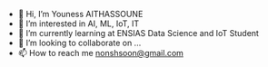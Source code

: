 - 👋 Hi, I’m Youness AITHASSOUNE
- 👀 I’m interested in AI, ML, IoT, IT
- 🌱 I’m currently learning at ENSIAS Data Science and IoT Student
- 💞️ I’m looking to collaborate on ...
- 📫 How to reach me nonshsoon@gmail.com

<!---
7soonyounes/7soonyounes is a ✨ special ✨ repository because its `README.md` (this file) appears on your GitHub profile.
You can click the Preview link to take a look at your changes.
--->
